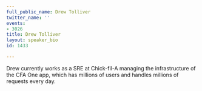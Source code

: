 ```yaml
---
full_public_name: Drew Tolliver
twitter_name: ''
events:
- 3026
title: Drew Tolliver
layout: speaker_bio
id: 1433

---
```

Drew currently works as a SRE at Chick-fil-A managing the infrastructure of the CFA One app, which has millions of users and handles millions of requests every day.